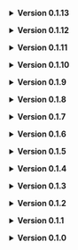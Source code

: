 **<details><summary>Version 0.1.13</summary>**

* Wet floor sign scrap
* Bathrooms
* Pool Area art and design pass
* New Labyrinth tunnel room type

</details>

**<details><summary>Version 0.1.12</summary>**

* Pool Rooms will now defer to Lethal Level Loaders moon configuration by default (generateAutomaticConfigurationOptions). You can turn this off by setting UsePoolRoomsMoonsConfig to true.
* Pool Rooms configuration now supports "Custom" moons. You can still name them individually if you choose but you can include "Custom:100" for example in the comma sep list and it will tell Lethal Level Loader to add all custom moons with a weight of 100. The "All" identifier has had "Custom" added to it as well so by default the mod adds all vanilla moons and now all custom moons.

</details>

**<details><summary>Version 0.1.11</summary>**

* Hopeful fix for the incompatibility with LethalThings (Index out of range exception)
* Added tuning for the Interiors custom scrap. Can now set each scraps weight, if it shows up at all, and if it should show up in all maps not just PoolRooms

</details>

**<details><summary>Version 0.1.10</summary>**

* Added a bit of extra room depth to the entrance outward from the entrance door so other rooms wont be generated on the other side of the entrance door
* All prefabs are now setup to be fixed by LethalLevelLoader instead of my own scripts, not including RandomMapObject spawners
* Improvements to level weight parsing from config
* Dungeon fire escape counts are handled by LethalLevelLoader now
* Improvements to setting up item groups for scrap and adding the custom items

</details>

**<details><summary>Version 0.1.9</summary>**

* Setting Dungeon min / max to default clamped 1.0 to 2.5 respectively.

</details>

**<details><summary>Version 0.1.8</summary>**

* Fixed sounds playing everywhere

</details>

**<details><summary>Version 0.1.7</summary>**

* Fixed splashing sounds playing outside of the facility if teleporting from a fire escape while standing in water
* Reduced the volume on splashing sounds
* Fixed fire escape teleport triggers not properly aligned to the doors
* Added controlling the Min and Max scale applied to the dungeon generation. Defaults to 1.0

</details>

**<details><summary>Version 0.1.6</summary>**

* Hopeful fix for the console spam

</details>

**<details><summary>Version 0.1.5</summary>**

* Fix for incorrect LethalLevelLoader version in the manifest

</details>

**<details><summary>Version 0.1.4</summary>**

* Thunderstore Release

</details>

**<details><summary>Version 0.1.3</summary>**

* Initial Thunderstore release
* Now using Lethal Level Loader
* Highly customizable settings for which moons to show Pool Rooms
* First appearance dungeon music
* General Tweaks and fixes

</details>

**<details><summary>Version 0.1.2</summary>**

* Sauna room end cap room will show up off of locker rooms
* The apparatus room will always have doors to it giving an even higher chance of a locked door
* More tweaks to the generation

</details>

**<details><summary>Version 0.1.1</summary>**

* Pit fall / Mechanical room now has geometry and a proper skill testing jump to make. No textures yet but they are coming.
* General tuning to try and push the fire exit more into the level

</details>

**<details><summary>Version 0.1.0</summary>**

* The plugin has reached a pretty far stage of development and just needs polish now.
* Added player water interaction. As the player moves through water rooms they make splashes and wading sounds and particles to show their movement.
* Numerous bug fixes and improvements during testing
* Added lockers to blocked paths in the pump room. The room itself is getting an art pass next.

</details>
